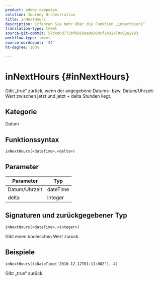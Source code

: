 ```yaml
---
product: adobe campaign
solution: Journey Orchestration
title: inNextHours
description: Erfahren Sie mehr über die Funktion „inNextHours“
translation-type: tm+mt
source-git-commit: 57dc86d775bf8860aa09300cf2432d70c62a2993
workflow-type: tm+mt
source-wordcount: '44'
ht-degree: 100%

---
```



# inNextHours {#inNextHours}

Gibt „true“ zurück, wenn der angegebene Datums- bzw. Datum/Uhrzeit-Wert zwischen jetzt und jetzt + delta Stunden liegt.

## Kategorie

Datum

## Funktionssyntax

`inNextHours(<dateTime>,<delta>)`

## Parameter

| Parameter | Typ |
|-----------|------------------|
| Datum/Uhrzeit | dateTime |
| delta | integer |

## Signaturen und zurückgegebener Typ

`inNextHours(<dateTime>,<integer>)`

Gibt einen booleschen Wert zurück.

## Beispiele

`inNextHours(toDateTime('2010-12-12T01:11:00Z'), 4)`

Gibt „true“ zurück.
